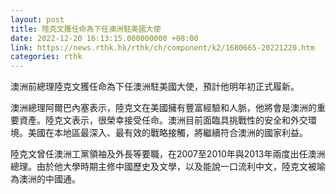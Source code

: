 ```yaml
---
layout: post
title: 陸克文獲任命為下任澳洲駐美國大使
date: 2022-12-20 16:13:15.000000000 +08:00
link: https://news.rthk.hk/rthk/ch/component/k2/1680665-20221220.htm
categories: rthk
---
```


澳洲前總理陸克文獲任命為下任澳洲駐美國大使，預計他明年初正式履新。

澳洲總理阿爾巴內塞表示，陸克文在美國擁有豐富經驗和人脈，他將會是澳洲的重要資產。陸克文表示，很榮幸接受任命。澳洲目前面臨具挑戰性的安全和外交環境。美國在本地區最深入、最有效的戰略接觸，將繼續符合澳洲的國家利益。

陸克文曾任澳洲工黨領袖及外長等要職，在2007至2010年與2013年兩度出任澳洲總理。由於他大學時期主修中國歷史及文學，以及能說一口流利中文，陸克文被喻為澳洲的中國通。
